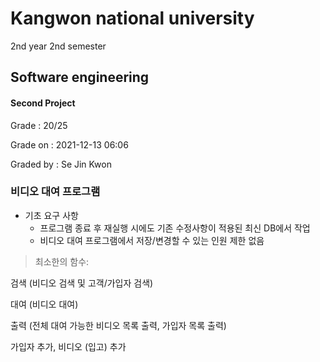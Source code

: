 # Kangwon national university

2nd year 2nd semester

## Software engineering
#### Second Project
Grade : 20/25

Grade on : 2021-12-13 06:06

Graded by	: Se Jin Kwon

### 비디오 대여 프로그램


- 기초 요구 사항
  * 프로그램 종료 후 재실행 시에도 기존 수정사항이 적용된 최신 DB에서 작업
  * 비디오 대여 프로그램에서 저장/변경할 수 있는 인원 제한 없음

> 최소한의 함수:

검색 (비디오 검색 및 고객/가입자 검색)

대여 (비디오 대여)

출력 (전체 대여 가능한 비디오 목록 출력, 가입자 목록 출력)

가입자 추가, 비디오 (입고) 추가
